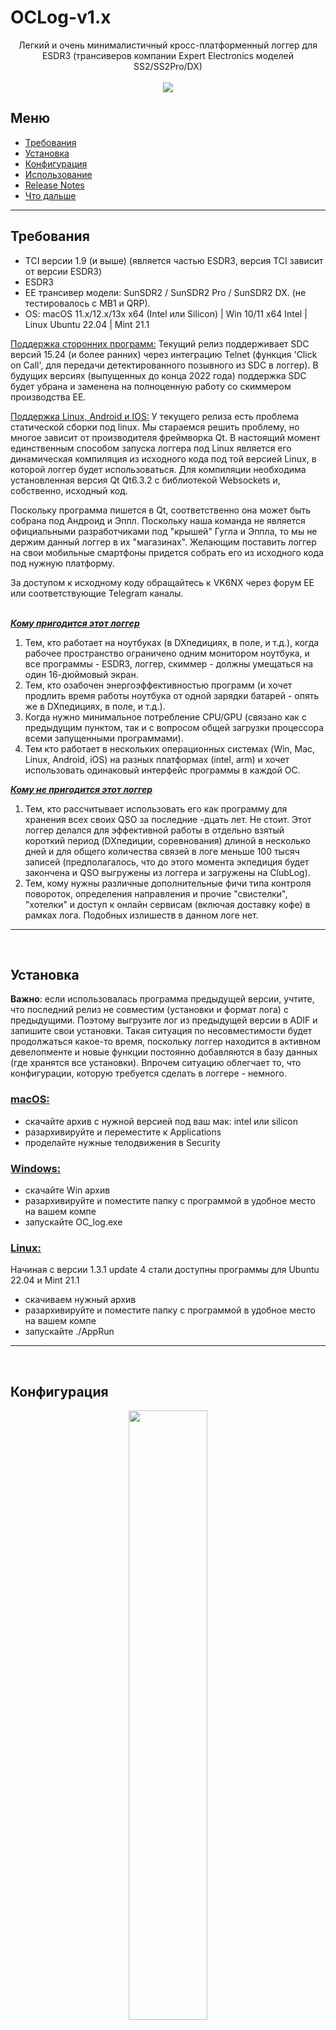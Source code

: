 # OCLog-v1.x

<p align="center">
Легкий и очень минималистичный кросс-платформенный логгер для ESDR3 (трансиверов компании Expert Electronics моделей SS2/SS2Pro/DX)<br>
<br>
<img src="https://github.com/VK6NX/OCLog-v1.x/blob/main/images/mainview.png">
</p>

## Меню
- [Требования](#prerequisites)
- [Установка](#install)
- [Конфигурация](#config)
- [Использование](#ops)
- [Release Notes](#rl1_3)
- [Что дальше](#roadmap)

---
## Требования<a name = "prerequisites"></a>
- TCI версии 1.9 (и выше) (является частью ESDR3, версия TCI зависит от версии ESDR3)
- ESDR3
- EE трансивер модели: SunSDR2 / SunSDR2 Pro / SunSDR2 DX. (не тестировалось с MB1 и QRP).
- OS: macOS 11.x/12.x/13x x64 (Intel или Silicon) | Win 10/11 x64 Intel | Linux Ubuntu 22.04 | Mint 21.1

<ins>Поддержка сторонних программ:</ins>
Текущий релиз поддерживает SDC версий 15.24 (и более ранних) через интеграцию Telnet (функция 'Click on Call', для передачи детектированного позывного из SDC в логгер). В будущих версиях (выпущенных до конца 2022 года) поддержка SDC будет убрана и заменена на полноценную работу со скиммером производства EE.

<ins>Поддержка Linux, Android и IOS:</ins>
У текущего релиза есть проблема статической сборки под linux. Мы стараемся решить проблему, но многое зависит от производителя фреймворка Qt. В настоящий момент единственным способом запуска логгера под Linux является его динамическая компиляция из исходного кода под той версией Linux, в которой логгер будет использоваться. Для компиляции необходима установленная версия Qt Qt6.3.2 с библиотекой Websockets и, собственно, исходный код. 

Поскольку программа пишется в Qt, соответственно она может быть собрана под Андроид и Эппл. Поскольку наша команда не является официальными разработчиками под "крышей" Гугла и Эппла, то мы не держим данный логгер в их "магазинах". Желающим поставить логгер на свои мобильные смартфоны придется собрать его из исходного кода под нужную платформу. 

За доступом к исходному коду обращайтесь к VK6NX через форум EE или соответствующие Telegram каналы.
<br>
<br>

<b><i><ins>Кому пригодится этот логгер</ins></i></b>
1. Тем, кто работает на ноутбуках (в DXпедициях, в поле, и т.д.), когда рабочее пространство ограничено одним монитором ноутбука, и все программы - ESDR3, логгер, скиммер - должны умещаться на один 16-дюймовый экран.
2. Тем, кто озабочен энергоэффективностью программ (и хочет продлить время работы ноутбука от одной зарядки батарей - опять же в DXпедициях, в поле, и т.д.). 
4. Когда нужно минимальное потребление CPU/GPU (связано как с предыдущим пунктом, так и с вопросом общей загрузки процессора всеми запущенными программами).
5. Тем кто работает в нескольких операционных системах (Win, Mac, Linux, Android, iOS) на разных платформах (intel, arm) и хочет использовать одинаковый интерфейс программы в каждой ОС.

<b><i><ins>Кому не пригодится этот логгер</ins></i></b>
1. Тем, кто рассчитывает использовать его как программу для хранения всех своих QSO за последние -дцать лет. Не стоит. Этот логгер делался для эффективной работы в отдельно взятый короткий период (DXпедиции, соревнования) длиной в несколько дней и для общего количества связей в логе меньше 100 тысяч записей (предполагалось, что до этого момента экпедиция будет закончена и QSO выгружены из логгера и загружены на ClubLog).
2. Тем, кому нужны различные дополнительные фичи типа контроля повороток, определения направления и прочие "свистелки", "хотелки" и доступ к онлайн сервисам (включая доставку кофе) в рамках лога. Подобных излишеств в данном логе нет. 
   
---
<br>

## Установка<a name = "install"></a>

<b>Важно</b>: если использовалась программа предыдущей версии, учтите, что последний релиз не совместим (установки и формат лога) с предыдущими. Поэтому выгрузите лог из предыдущей версии в ADIF и запишите свои установки. Такая ситуация по несовместимости будет продолжаться какое-то время, поскольку логгер находится в активном девелопменте и новые функции постоянно добавляются в базу данных (где хранятся все установки). Впрочем ситуацию облегчает то, что конфигурации, которую требуется сделать в логгере - немного.  

### <ins>macOS:</ins>
- скачайте архив с нужной версией под ваш мак: intel или silicon
- разархивируйте и переместите к Applications
- проделайте нужные телодвижения в Security

### <ins>Windows:</ins>
- скачайте Win архив
- разархивируйте и поместите папку с программой в удобное место на вашем компе
- запускайте OC_log.exe

### <ins>Linux:</ins>
Начиная с версии 1.3.1 update 4 стали доступны программы для Ubuntu 22.04 и Mint 21.1
- скачиваем нужный архив
- разархивируйте и поместите папку с программой в удобное место на вашем компе
- запускайте ./AppRun


---
<br>

## Конфигурация<a name = "config"></a>
<p align="center">
<img src="https://github.com/VK6NX/OCLog-v1.x/blob/main/images/skimmer-settings1.png"  width="50%" height="50%">
</p>

<ins>Поддержка ADIF формата:</ins>
Экспорт записей лога производится в формате ADIF v3.1.2 (формат поддерживается сервисом Clublog) в локальную директорию указанную в конфигурации лога<i><b>'Settings-Log Info-Path'</i></b>
<br>
<br>
<ins>Общие нюансы:</ins>
Рекомендуется заполнить поля, отмеченные "рекомендовано" в <i><b>'Settings-Station'</i></b> поскольку данные из них записываются в экспорт ADIF файла.

<ins>IP соединения:</ins>
Если у вас не "дефолтные" установки TCI и Telnet(SDC), то проверьте <i><b>'Settings-Connection'</i></b>

<ins>CW макросы:</ins>
Поддерживаются 4 разных сета по 15 макросов в каждом сете (через TCI), включая поддержку специальных знаков ускорения-замедления (< << <<< > >> >>>).

Специальные последовательности для макросов:<br>
<b>${MYCALL}</b> собственный позывной (берется из поля в установках своей станции<br>
<b>${RCVCALL}</b> позывной корреспондента (берется из поля CALLSIGN)<br>
<b>${SNDRST}</b> отправляемый RST<br>
<b>${STX}</b> отправляемый номер QSO (для контестов)<br>
<b>${STXSTR}</b> отправляемая дополнительная информация (для контестов)<br>

Поля STX и STXSTR активируются при выборе режима Contest в установках. STX генерится автоматичекски, а STXSTR берется из соответствующего поля в установках.

Пример конфигурации макросов:<br>
<p align="center">
<img src="https://github.com/VK6NX/OCLog-v1.x/blob/main/images/cwmacro.png" width="50%" height="50%">
</p>

Пример установок для контеста:
<p align="center">
<img src="https://github.com/VK6NX/OCLog-v1.x/blob/main/images/cwmacro2.png" width="50%" height="50%">
</p>
<br>

## Нюансы повседневной работы<a name = "ops"></a>
- Заполняйте поля, отмеченные "Рекомендуется", если не хотите, чтобы в экспортированном ADIF были сюрпризы..
- Для работы используйте тот вариант - "обычный, экспедиция, контест" - который нужен. Перелючается парой кликов, а времени экономит много..
- Рекомендуется выгружать лог каждый день (конечно, если соревнования или полевой выезд не длится несколько дней - в этом случае выгружайте лог по завершении). Для того, чтобы новый контест начинался с QSO номера 1 - нужно выгрузить и очистить предыдущий лог (то же самое для экспедиции). 
- Если вы работается на разнесенных частотах и хотите, чтобы в записи ADIF были отдельно указаны частота приема и передачи, то сконфигурите поле BAND_RX в установках. В настоящий момент фича работает только для вариантов пар VFO A - VFO B (не работает с RIT-XIT). Если в установках везде выбран одинаковы VFO, в поле BAND_RX в ADIF будет "ноль":
<p align="center">
<img src="https://github.com/VK6NX/OCLog-v1.x/blob/main/images/bandrx.png" width="50%" height="50%">
</p>

### Как найти базу данных в зависимости от ОС:
-- macOS: $HOME/Library/Application Support/[Program Name]/QML/OfflineStorage/Databases/<br>
-- *nix: $HOME/[Username]/.local/share/[Program Name]/QML/OfflineStorage/Databases/<br>
-- Windows: Users\[Username]\AppData\Local\[Program Name]\QML\OfflineStorage\Databases<br>
<br>
(подробности смотрите в https://doc.qt.io/qt-5/qsettings.html#platform-specific-notes)<br>

---
<br>

## Release notes для версии 1.3.1 update 3<a name = "rl1_3"></a>
1. Добавлены данные в DXCC таблицу.
2. Поправлена функция передачи позывного в лог из скиммера

## Release notes для версии 1.3.1 update 2
1. Поправлена DXCC таблица.

## Release notes для версии 1.3.1 update 1
1. Добавлена фича автоматического переключения RS<->RST в зависимости от выбранного mode в ESDR3 (5NN для CW, 59 для всех остальных)

## Release notes для версии 1.3.1
1. Переработан дизайн главного окна программы
2. Переработан просмотр и экспорт лога
3. Добавлено поле BandRX (для режимов SPLIT)
4. Добавлены режимы работы лога: Обычный / Экспедиция / Контест
5. Сделана русская локализация установок (кроме макросов CW)
6. Минимальные багфиксы и улучшения.

 
## Будущие релизы<a name = "roadmap"></a>

Логгер находится в активной разработке (на момент октябрь 2022 и до конца года минимум). Будут добаляться новые фичи, добавляться варианты более гибких конфигураций, разумеется будет проверяться полная совместимость с ESDR3. Предполагается, что финальная версия лога будет выпущена одновременно с релизом ESDR3 v.1.0 (что совсем не исключает дальнейшей разработки и улучшения логгера).

В ближайших планах
- Подключение работы со скиммером EE.
- Разработка макросов SSB (тут прямо зависит от того, когда все необходимые параметры будут внесены в TCI)

